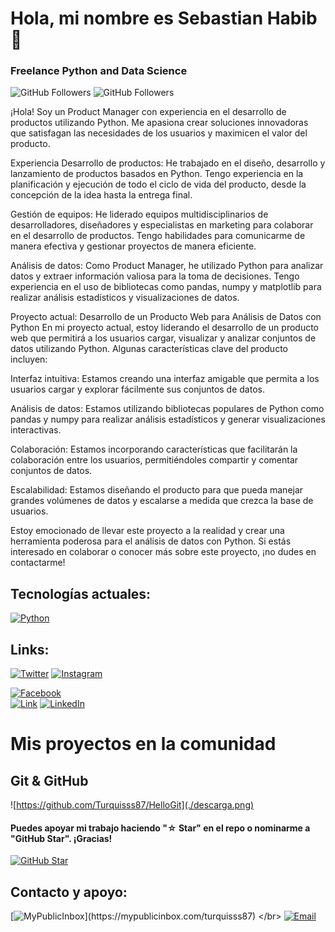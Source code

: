 # Hola, mi nombre es Sebastian Habib 👋
### Freelance Python and Data Science


![GitHub Followers](https://img.shields.io/github/followers/turquisss87?style=social)
![GitHub Followers](https://img.shields.io/github/stars/turquisss87?style=social)

¡Hola! Soy un Product Manager con experiencia en el desarrollo de productos utilizando Python. Me apasiona crear soluciones innovadoras que satisfagan las necesidades de los usuarios y maximicen el valor del producto.

Experiencia
Desarrollo de productos: He trabajado en el diseño, desarrollo y lanzamiento de productos basados en Python. Tengo experiencia en la planificación y ejecución de todo el ciclo de vida del producto, desde la concepción de la idea hasta la entrega final.

Gestión de equipos: He liderado equipos multidisciplinarios de desarrolladores, diseñadores y especialistas en marketing para colaborar en el desarrollo de productos. Tengo habilidades para comunicarme de manera efectiva y gestionar proyectos de manera eficiente.

Análisis de datos: Como Product Manager, he utilizado Python para analizar datos y extraer información valiosa para la toma de decisiones. Tengo experiencia en el uso de bibliotecas como pandas, numpy y matplotlib para realizar análisis estadísticos y visualizaciones de datos.

Proyecto actual: Desarrollo de un Producto Web para Análisis de Datos con Python
En mi proyecto actual, estoy liderando el desarrollo de un producto web que permitirá a los usuarios cargar, visualizar y analizar conjuntos de datos utilizando Python. Algunas características clave del producto incluyen:

Interfaz intuitiva: Estamos creando una interfaz amigable que permita a los usuarios cargar y explorar fácilmente sus conjuntos de datos.

Análisis de datos: Estamos utilizando bibliotecas populares de Python como pandas y numpy para realizar análisis estadísticos y generar visualizaciones interactivas.

Colaboración: Estamos incorporando características que facilitarán la colaboración entre los usuarios, permitiéndoles compartir y comentar conjuntos de datos.

Escalabilidad: Estamos diseñando el producto para que pueda manejar grandes volúmenes de datos y escalarse a medida que crezca la base de usuarios.

Estoy emocionado de llevar este proyecto a la realidad y crear una herramienta poderosa para el análisis de datos con Python. Si estás interesado en colaborar o conocer más sobre este proyecto, ¡no dudes en contactarme!

## Tecnologías actuales:

[![Python](https://img.shields.io/badge/Python-yellow?style=for-the-badge&logo=python&logoColor=white&labelColor=101010)]()


## Links:


[![Twitter](https://img.shields.io/badge/Twitter-Turquisss87-9cf)](https://twitter.com/turquisss87)
[![Instagram](https://img.shields.io/badge/Instagram-Turquisss87-red)](https://instagram.com/turquisss87)

[![Facebook](https://img.shields.io/badge/Facebook-Turquisss87-orange)](https://facebook.com/turquisss87)
</br>
[![Link](https://img.shields.io/badge/Web-Turquisss87-lightgrey)](https://turquisss87.com)
[![LinkedIn](https://img.shields.io/badge/Linkedin-Turquisss87-blue)](https://www.linkedin.com/in/turquisss87)



# Mis proyectos en la comunidad

## Git & GitHub
![https://github.com/Turquisss87/HelloGit](./descarga.png)



#### Puedes apoyar mi trabajo haciendo "☆ Star" en el repo o nominarme a "GitHub Star". ¡Gracias!

[![GitHub Star](https://img.shields.io/badge/GitHub-Nominar_a_star-yellow?style=for-the-badge&logo=github&logoColor=white&labelColor=101010)](https://stars.github.com/nominate/)


## Contacto y apoyo:

[![MyPublicInbox](https://img.shields.io/badge/MyPublicInbox-MENSAJE+CAFÉ_(RESPUESTA_RÁPIDA)_Gracias!-orange?style=for-the-badge&logo=Microsoft+Outlook&logoColor=white&labelColor=101010)](https://mypublicinbox.com/turquisss87)
</br>
[![Email](https://img.shields.io/badge/Email-Turquisss87-blueviolet)](mailto:turquisss87@gmail.com)
</br>
